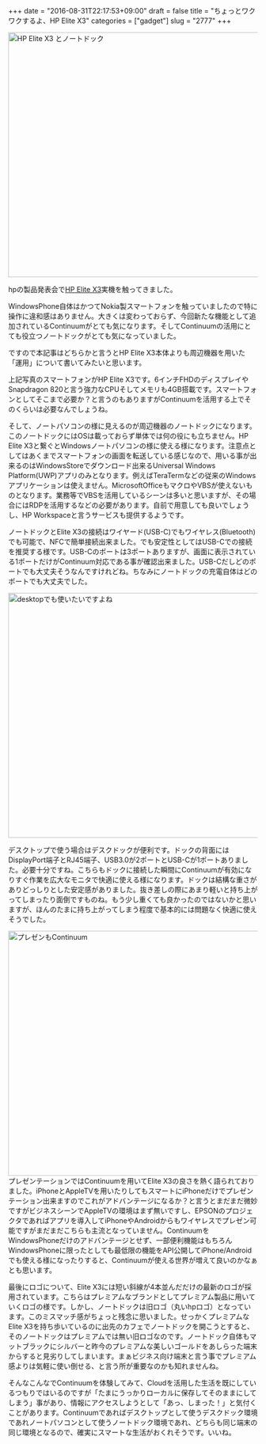+++
date = "2016-08-31T22:17:53+09:00"
draft = false
title = "ちょっとワクワクするよ、HP Elite X3"
categories = ["gadget"]
slug = "2777"
+++

<a href="/images/2016/09/R0000087.jpg"><img src="/images/2016/09/R0000087-1024x768.jpg" alt="HP Elite X3 とノートドック" width="660" height="495" class="aligncenter size-large wp-image-2775" /></a>

hpの製品発表会で<a href="http://h50146.www5.hp.com/m/3in1/elite_x3/" target="_blank">HP Elite X3</a>実機を触ってきました。

WindowsPhone自体はかつてNokia製スマートフォンを触っていましたので特に操作に違和感はありません。大きくは変わっておらず、今回新たな機能として追加されているContinuumがとても気になります。そしてContinuumの活用にとても役立つノートドックがとても気になっていました。

ですので本記事はどちらかと言うとHP Elite X3本体よりも周辺機器を用いた「運用」について書いてみたいと思います。

上記写真のスマートフォンがHP Elite X3です。6インチFHDのディスプレイやSnapdragon 820と言う強力なCPUそしてメモリも4GB搭載です。スマートフォンとしてそこまで必要か？と言うのもありますがContinuumを活用する上でそのくらいは必要なんでしょうね。

そして、ノートパソコンの様に見えるのが周辺機器のノートドックになります。このノートドックにはOSは載っておらず単体では何の役にも立ちません。HP Elite X3と繋ぐとWindowsノートパソコンの様に使える様になります。注意点としてはあくまでスマートフォンの画面を転送している感じなので、用いる事が出来るのはWindowsStoreでダウンロード出来るUniversal Windows Platform(UWP)アプリのみとなります。例えばTeraTermなどの従来のWindowsアプリケーションは使えません。MicrosoftOfficeもマクロやVBSが使えないものとなります。業務等でVBSを活用しているシーンは多いと思いますが、その場合にはRDPを活用するなどの必要があります。自前で用意しても良いでしょうし、HP Workspaceと言うサービスも提供するようです。

ノートドックとElite X3の接続はワイヤード(USB-C)でもワイヤレス(Bluetooth)でも可能で、NFCで簡単接続出来ました。でも安定性としてはUSB-Cでの接続を推奨する様です。USB-Cのポートは3ポートありますが、画面に表示されている1ポートだけがContinuum対応である事が確認出来ました。USB-Cだしどのポートでも大丈夫そうなんですけれどね。ちなみにノートドックの充電自体はどのポートでも大丈夫でした。

<a href="/images/2016/09/R0000064.jpg"><img src="/images/2016/09/R0000064-1024x768.jpg" alt="desktopでも使いたいですよね" width="660" height="495" class="aligncenter size-large wp-image-2770" /></a>

デスクトップで使う場合はデスクドックが便利です。ドックの背面にはDisplayPort端子とRJ45端子、USB3.0が2ポートとUSB-Cが1ポートありました。必要十分ですね。こちらもドックに接続した瞬間にContinuumが有効になりすぐ作業を広大なモニタで快適に使える様になります。ドックは結構な重さがありどっしりとした安定感がありました。抜き差しの際にあまり軽いと持ち上がってしまったり面倒ですものね。もう少し重くても良かったのではないかと思いますが、ほんのたまに持ち上がってしまう程度で基本的には問題なく快適に使えそうでした。

<a href="/images/2016/09/R0000074.jpg"><img src="/images/2016/09/R0000074-1024x768.jpg" alt="プレゼンもContinuum" width="660" height="495" class="aligncenter size-large wp-image-2772" /></a>
プレゼンテーションではContinuumを用いてElite X3の良さを熱く語られておりました。iPhoneとAppleTVを用いたりしてもスマートにiPhoneだけでプレゼンテーション出来ますのでこれがアドバンテージになるか？と言うとまだまだ微妙ですがビジネスシーンでAppleTVの環境はまず無いですし、EPSONのプロジェクタであればアプリを導入してiPhoneやAndroidからもワイヤレスでプレゼン可能ですがまだまだこちらも主流となっていません。ContinuumをWindowsPhoneだけのアドバンテージとせず、一部便利機能はもちろんWindowsPhoneに限ったとしても最低限の機能をAPI公開してiPhone/Androidでも使える様になったりすると、Continuumが使える世界が増えて良いのかなぁとも思います。

最後にロゴについて、Elite X3には短い斜線が4本並んだだけの最新のロゴが採用されています。こちらはプレミアムなブランドとしてプレミアム製品に用いていくロゴの様です。しかし、ノートドックは旧ロゴ（丸いhpロゴ）となっています。このミスマッチ感がちょっと残念に思いました。せっかくプレミアムなElite X3を持ち歩いているのに出先のカフェでノートドックを開こうとすると、そのノートドックはプレミアムでは無い旧ロゴなのです。ノートドック自体もマットブラックにシルバーと昨今のプレミアムな美しいゴールドをあしらった端末からすると見劣りしてしまいます。まぁビジネス向け端末と言う事でプレミアム感よりは気軽に使い倒せる、と言う所が重要なのかも知れませんね。

そんなこんなでContinuumを体験してみて、Cloudを活用した生活を既にしているつもりではいるのですが「たまにうっかりローカルに保存してそのままにしてしまう」事があり、情報にアクセスしようとして「あっ、しまった！」と気付くことがあります。Continuumであればデスクトップとして使うデスクドック環境であれノートパソコンとして使うノートドック環境であれ、どちらも同じ端末の同じ環境となるので、確実にスマートな生活がおくれそうです。いいね。
